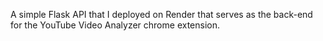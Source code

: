 A simple Flask API that I deployed on Render that serves as the back-end for the YouTube Video Analyzer chrome extension.
